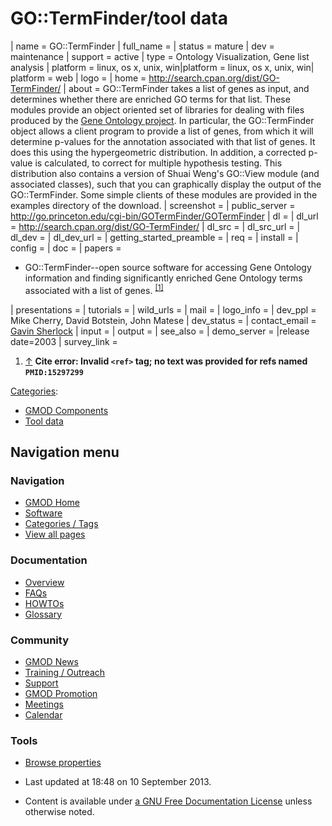 



<span id="top"></span>


# <span dir="auto">GO::TermFinder/tool data</span>









\| name = GO::TermFinder \| full_name = \| status =
mature \| dev = maintenance \| support = active \| type = Ontology
Visualization, Gene list analysis \| platform = linux, os x, unix,
win\|platform = linux, os x, unix, win\| platform = web \| logo = \|
home = <a href="http://search.cpan.org/dist/GO-TermFinder/"
class="external free"
rel="nofollow">http://search.cpan.org/dist/GO-TermFinder/</a> \| about =
GO::TermFinder takes a list of genes as input, and determines whether
there are enriched GO terms for that list. These modules provide an
object oriented set of libraries for dealing with files produced by the
<a href="http://www.geneontology.org/" class="external text"
rel="nofollow">Gene Ontology project</a>. In particular, the
GO::TermFinder object allows a client program to provide a list of
genes, from which it will determine p-values for the annotation
associated with that list of genes. It does this using the
hypergeometric distribution. In addition, a corrected p-value is
calculated, to correct for multiple hypothesis testing. This
distribution also contains a version of Shuai Weng's GO::View module
(and associated classes), such that you can graphically display the
output of the GO::TermFinder. Some simple clients of these modules are
provided in the examples directory of the download. \| screenshot = \|
public_server =
<a href="http://go.princeton.edu/cgi-bin/GOTermFinder/GOTermFinder"
class="external free"
rel="nofollow">http://go.princeton.edu/cgi-bin/GOTermFinder/GOTermFinder</a>
\| dl = \| dl_url = <a href="http://search.cpan.org/dist/GO-TermFinder/"
class="external free"
rel="nofollow">http://search.cpan.org/dist/GO-TermFinder/</a> \| dl_src
= \| dl_src_url = \| dl_dev = \| dl_dev_url = \|
getting_started_preamble = \| req = \| install = \| config = \| doc = \|
papers =

- GO::TermFinder--open source software for accessing Gene Ontology
  information and finding significantly enriched Gene Ontology terms
  associated with a list of genes.
  <sup>[\[1\]](#cite_note-PMID:15297299-1)</sup>

\| presentations = \| tutorials = \| wild_urls = \| mail = \| logo_info
= \| dev_ppl = Mike Cherry, David Botstein, John Matese \| dev_status =
\| contact_email =
<a href="mailto:gsherloc@stanford.edu" class="external text"
rel="nofollow">Gavin Sherlock</a> \| input = \| output = \| see_also =
\| demo_server = \|release date=2003 \| survey_link =

1.  <span id="cite_note-PMID:15297299"><span class="mw-cite-backlink">[↑](#cite_ref-PMID:15297299_0)</span>
    **Cite error: Invalid `<ref>` tag; no text was provided for refs
    named `PMID:15297299`**</span>




[Categories](../Special%3ACategories "Special%3ACategories"):

- [GMOD
  Components](../Category%3AGMOD_Components "Category%3AGMOD Components")
- [Tool data](../Category%3ATool_data "Category%3ATool data")






## Navigation menu





<a href="../Main_Page"
style="background-image: url(../../images/GMOD-cogs.png);"
title="Visit the main page"></a>


### Navigation



- <span id="n-GMOD-Home">[GMOD Home](../Main_Page)</span>
- <span id="n-Software">[Software](../GMOD_Components)</span>
- <span id="n-Categories-.2F-Tags">[Categories /
  Tags](../Categories)</span>
- <span id="n-View-all-pages">[View all
  pages](../Special:AllPages)</span>




### Documentation



- <span id="n-Overview">[Overview](../Overview)</span>
- <span id="n-FAQs">[FAQs](../Category%3AFAQ)</span>
- <span id="n-HOWTOs">[HOWTOs](../Category%3AHOWTO)</span>
- <span id="n-Glossary">[Glossary](../Glossary)</span>




### Community



- <span id="n-GMOD-News">[GMOD News](../GMOD_News)</span>
- <span id="n-Training-.2F-Outreach">[Training /
  Outreach](../Training_and_Outreach)</span>
- <span id="n-Support">[Support](../Support)</span>
- <span id="n-GMOD-Promotion">[GMOD Promotion](../GMOD_Promotion)</span>
- <span id="n-Meetings">[Meetings](../Meetings)</span>
- <span id="n-Calendar">[Calendar](../Calendar)</span>




### Tools



- <span id="t-smwbrowselink"><a href="../Special%253ABrowse/GO%3A%3ATermFinder-2Ftool_data"
  rel="smw-browse">Browse properties</a></span>





- <span id="footer-info-lastmod">Last updated at 18:48 on 10 September 2013.</span>
<!-- - <span id="footer-info-viewcount">12,204 page views.</span> -->
- <span id="footer-info-copyright">Content is available under
  <a href="http://www.gnu.org/licenses/fdl-1.3.html" class="external"
  rel="nofollow">a GNU Free Documentation License</a> unless otherwise
  noted.</span>

<!-- -->



<!-- -->


